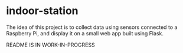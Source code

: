 # indoor-station
The idea of this project is to collect data using sensors connected to a Raspberry Pi, and display it on a small web app built using Flask.

README IS IN WORK-IN-PROGRESS
